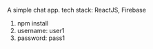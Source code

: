 A simple chat app.
tech stack: ReactJS, Firebase

1. npm install
2. username: user1
3. password: pass1
